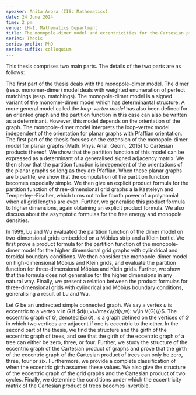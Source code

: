 ```yaml
---
speaker: Anita Arora (IISc Mathematics)
date: 24 June 2024
time: 2 pm
venue: LH-1, Mathematics Department
title: The monopole-dimer model and eccentricities for the Cartesian product of graphs
series: Thesis
series-prefix: PhD
series-suffix: colloquium
---
```


This thesis comprises two main parts. The details of the two parts are
as follows:

The first part of the thesis deals with the monopole-dimer model. The
dimer (resp. monomer-dimer) model deals with weighted enumeration of
perfect matchings (resp. matchings). The monopole-dimer model is a
signed variant of the monomer-dimer model which has determinantal
structure. A more general model called the <i>loop-vertex model</i> has
also been defined for an oriented graph and the partition function in
this case can also be written as a determinant. However, this model
depends on the orientation of the graph. The monopole-dimer model
interprets the loop-vertex model independent of the orientation for
planar graphs with Pfaffian orientation. The first part of the thesis
focuses on the extension of the monopole-dimer model for planar graphs
(Math. Phys. Anal. Geom., 2015) to Cartesian products thereof. We show
that the partition function of this model can be expressed as a
determinant of a generalised signed adjacency matrix. We then show that
the partition function is independent of the orientations of the planar
graphs so long as they are Pfaffian. When these planar graphs are
bipartite, we show that the computation of the partition function
becomes especially simple. We then give an explicit product formula for
the partition function of three-dimensional grid graphs a la Kasteleyn
and Temperley--Fischer, which turns out to be fourth power of a
polynomial when all grid lengths are even. Further, we generalise this
product formula to higher dimensions, again obtaining an explicit
product formula. We also discuss about the asymptotic formulas for the
free energy and monopole densities.

In 1999, Lu and Wu evaluated the partition function of the dimer model
on two-dimensional grids embedded on a Möbius strip and a Klein
bottle. We first prove a product formula for the partition function of
the monopole-dimer model for the higher dimensional grid graphs with
cylindrical and toroidal boundary conditions. We then consider the
monopole-dimer model on high-dimensional Möbius and Klein grids, and
evaluate the partition function for three-dimensional Möbius and Klein
grids. Further, we show that the formula does not generalise for the
higher dimensions in any natural way. Finally, we present a relation
between the product formulas for three-dimensional grids with
cylindrical and Möbius boundary conditions, generalising a result of
Lu and Wu.

Let $G$ be an undirected simple connected graph. We say a vertex $u$ is
eccentric to a vertex $v$ in $G$ if $d(u,v)=\max\\{d(v,w): w\in V(G)\\}$.
The eccentric graph of $G$, denoted $Ec(G)$, is a graph defined on the
vertices of $G$ in which two vertices are adjacent if one is eccentric
to the other. In the second part of the thesis, we find the structure
and the girth of the eccentric graph of trees, and see that the girth of
the eccentric graph of a tree can either be zero, three, or four.
Further, we study the structure of the eccentric graph of the Cartesian
product of graphs and prove that the girth of the eccentric graph of the
Cartesian product of trees can only be zero, three, four or six.
Furthermore, we provide a complete classification of when the eccentric
girth assumes these values. We also give the structure of the eccentric
graph of the grid graphs and the Cartesian product of two cycles.
Finally, we determine the conditions under which the eccentricity matrix
of the Cartesian product of trees becomes invertible.
